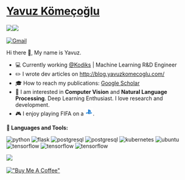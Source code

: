 # [Yavuz Kömeçoğlu](http://yavuzkomecoglu.com/)


<a href="https://www.twitter.com/yavuzkomecoglu" target="_blank" rel="noreferrer"><img
src="https://img.shields.io/twitter/follow/yavuzkomecoglu?logo=twitter&style=for-the-badge&color=0891b2&labelColor=1c1917"
/></a><a href="https://www.github.com/yavuzkomecoglu" target="_blank" rel="noreferrer"><img
src="https://img.shields.io/github/followers/yavuzkomecoglu?logo=github&style=for-the-badge&color=0891b2&labelColor=1c1917" /></a>

[![Gmail](https://img.shields.io/badge/%20-Send%20Mail-black?color=14171A&labelColor=ef5350&logo=gmail&logoColor=ffffff)](mailto:komecoglu.yavuz@gmail.com?subject=From%20GitHub&body=Hi,%20there.%20Found%20you%20from%20GitHub.)

Hi there 👋, My name is Yavuz. 

* :computer: Currently working [@Kodiks](http://kodiks.com/) | Machine Learning R&D Engineer
* :pencil2: I wrote dev articles on http://blog.yavuzkomecoglu.com/
* 🎓 How to reach my publications: [Google Scholar](https://scholar.google.com/citations?hl=tr&user=E7vPoXIAAAAJ&view_op=list_works&sortby=pubdate)
* 🧐 I am interested in **Computer Vision** and **Natural Language Processing**. Deep Learning Enthusiast. I love research and development.
* :video_game: I enjoy playing FIFA on a <img src="https://raw.githubusercontent.com/dongweiming/dongweiming/master/assets/ps4.svg" alt="ps4" width="20" height="20"/>.

**🌈 Languages and Tools:**

<p align="left">
<img src="https://www.kodiks.com/assets/images/icon-technology/pUBY5pVj.png" alt="python" width="40" height="40"/>
<img src="https://www.kodiks.com/assets/images/icon-technology/default_6d109315b60108628b7cd3e159b84645c31ef0e2.png" alt="flask" width="40" height="40"/>
<img src="https://www.kodiks.com/assets/images/icon-technology/ASOhU5xJ.png" alt="postgresql" width="40" height="40"/>
<img src="https://www.kodiks.com/assets/images/icon-technology/n4u37v9t_400x400.png" alt="postgresql" width="40" height="40"/>
<img src="https://www.kodiks.com/assets/images/icon-technology//21_d3cvM.png" alt="kubernetes" width="40" height="40"/>
<img src="https://www.kodiks.com/assets/images/icon-technology/cof_orange_hex.jpg" alt="ubuntu" width="40" height="40"/>
<img src="https://www.vectorlogo.zone/logos/visualstudio_code/visualstudio_code-icon.svg" alt="tensorflow" width="40" height="40"/>
<img src="https://www.vectorlogo.zone/logos/jupyter/jupyter-icon.svg" alt="tensorflow" width="40" height="40"/>
<img src="https://www.kodiks.com/assets/images/icon-technology/FtFnqC38_400x400.png" alt="tensorflow" width="40" height="40"/>
</p>

<img src="https://github-readme-stats.vercel.app/api?username=yavuzKomecoglu&&show_icons=true&title_color=#263238&icon_color=bb2acf&text_color=#263238&bg_color=#CFD8DC">

[!["Buy Me A Coffee"](https://www.buymeacoffee.com/assets/img/custom_images/orange_img.png)](https://www.buymeacoffee.com/yavuzkomecoglu)
